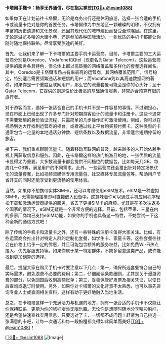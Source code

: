 **卡塔爾手機卡：畅享无界通信，尽在指尖掌控[[TG💪+ @esim1088](https://t.me/s/esim1088)]**

如果你正在计划前往卡塔爾，无论是商务出行还是休闲旅游，选择一张合适的手机卡或流量卡绝对是你的首要任务。卡塔爾作为中东地区一颗璀璨的明珠，不仅拥有丰富的历史遗迹和文化景观，还因其现代化的城市建设而备受全球瞩目。在这里，无论是游览多哈的大街小巷，还是参加各种国际活动，一张优质的手机卡都能让你随时随地保持联络，尽情享受旅途的美好。

首先，让我们来了解一下卡塔爾的主要手机卡运营商。目前，卡塔爾主要的三大运营商分别是Ooredoo、Vodafone和Qtel（现更名为Qatar Telecom）。这些运营商提供的服务各具特色，但总体上都以高质量的网络覆盖和多样化的套餐选择闻名。其中，Ooredoo是卡塔爾市场占有率最高的运营商，其网络覆盖范围广，信号稳定，特别适合需要频繁通话和短信的用户；而Vodafone则以其高速数据网络著称，如果你是一个重度互联网用户，那么它的流量套餐可能会是你的心头好；至于Qatar Telecom，它提供的则是性价比极高的基础通信服务，非常适合预算有限的旅行者。

对于游客而言，选择一张适合自己的手机卡并不是一件容易的事情。不过别担心，现在市面上已经出现了许多专门针对短期游客设计的流量卡和注册卡。这些卡通常不需要繁琐的身份验证流程，只需简单的几步操作即可激活使用。例如，你可以在机场到达大厅找到运营商的柜台，或者通过线上平台购买预付费卡。这种类型的卡通常包含一定量的本地通话分钟数、短信条数以及数据流量，非常适合短期停留的旅客。

接下来，我们重点聊聊流量卡。随着移动互联网的普及，越来越多的人开始依赖手机上网获取信息和服务。因此，在卡塔爾这样的热门旅游目的地，一张优质的流量卡显得尤为重要。大多数流量卡都会提供不同档位的数据包，比如每天几GB、每周几十GB等，满足用户的不同需求。此外，一些运营商还会推出针对特定场景优化的流量套餐，比如视频流媒体专用流量包、社交媒体专属流量包等，帮助用户节省开支的同时还能享受到更流畅的使用体验。

当然，如果你不想携带实体SIM卡，还可以考虑使用eSIM技术。eSIM是一种虚拟SIM卡，无需物理插槽即可直接嵌入设备中。这意味着你可以通过手机应用程序轻松下载和激活运营商提供的服务，省去了更换SIM卡的麻烦。尤其是在多次往返多个国家的情况下，eSIM无疑是一个非常方便的选择。目前，包括苹果、三星在内的多家厂商均已支持eSIM功能，如果你的手机也具备这一特性，不妨尝试一下这种全新的通信方式吧！

除了传统的手机卡和流量卡之外，还有一些特殊的注册卡值得大家关注。比如，有些运营商会推出针对特定人群的定制化套餐，如学生卡、家庭卡等。这些套餐往往会在价格上给予一定的优惠，并且可能包含额外的服务权益，比如免费Wi-Fi热点接入、优先客服支持等。如果你属于某一特定群体，不妨多留意这类产品，或许能找到更加划算的选择。

最后，提醒大家在购买手机卡时要注意以下几点：第一，确保所选套餐符合自己的实际需求，避免浪费不必要的费用；第二，仔细阅读条款细则，尤其是关于漫游资费的部分，以免回国后收到高额账单；第三，妥善保管好发票及相关凭证，以便日后查询或退订时使用。另外，如果你对卡塔爾的文化背景不太熟悉，也可以事先咨询专业人士或查阅相关资料，这样有助于更好地融入当地生活。

总之，在卡塔爾这样一个充满活力与机遇的地方，拥有一张合适的手机卡不仅能让你保持联系，更能为你的旅程增添无限乐趣。无论你是想随时随地分享精彩瞬间，还是希望快速查找实用信息，只要选对了卡，一切都不成问题！赶紧为自己挑选一张满意的卡吧，让每一次通话和每一段旅程都变得如此简单而美好[[TG💪+ @esim1088](https://t.me/s/esim1088)]！

[[TG💪+ @esim1088](https://t.me/s/esim1088) ![Image](https://i.postimg.cc/4NQfJmqS/Snipaste-2025-05-13-00-14-12.png)]
